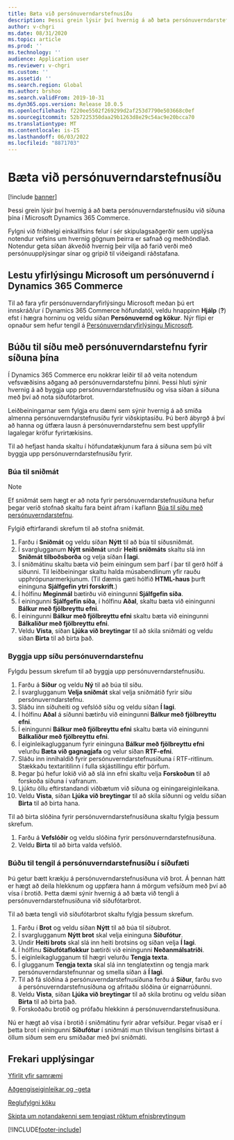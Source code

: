 ```yaml
---
title: Bæta við persónuverndarstefnusíðu
description: Þessi grein lýsir því hvernig á að bæta persónuverndarstefnusíðu við síðuna þína í Microsoft Dynamics 365 Commerce.
author: v-chgri
ms.date: 08/31/2020
ms.topic: article
ms.prod: ''
ms.technology: ''
audience: Application user
ms.reviewer: v-chgri
ms.custom: ''
ms.assetid: ''
ms.search.region: Global
ms.author: brshoo
ms.search.validFrom: 2019-10-31
ms.dyn365.ops.version: Release 10.0.5
ms.openlocfilehash: f220ee5502f269299d2af253d7790e503668c0ef
ms.sourcegitcommit: 52b7225350daa29b1263d8e29c54ac9e20bcca70
ms.translationtype: MT
ms.contentlocale: is-IS
ms.lasthandoff: 06/03/2022
ms.locfileid: "8871703"
---
```

# <a name="add-a-privacy-policy-page"></a>Bæta við persónuverndarstefnusíðu

[!include [banner](includes/banner.md)]

Þessi grein lýsir því hvernig á að bæta persónuverndarstefnusíðu við síðuna þína í Microsoft Dynamics 365 Commerce.

Fylgni við friðhelgi einkalífsins felur í sér skipulagsaðgerðir sem upplýsa notendur vefsins um hvernig gögnum þeirra er safnað og meðhöndlað. Notendur geta síðan ákveðið hvernig þeir vilja að farið verði með persónuupplýsingar sínar og gripið til viðeigandi ráðstafana.

## <a name="review-the-microsoft-privacy-statement-in-dynamics-365-commerce"></a>Lestu yfirlýsingu Microsoft um persónuvernd í Dynamics 365 Commerce

Til að fara yfir persónuverndaryfirlýsingu Microsoft meðan þú ert innskráð/ur í Dynamics 365 Commerce höfundatól, veldu hnappinn **Hjálp** (**?**) efst í hægra horninu og veldu síðan **Persónuvernd og kökur**. Nýr flipi er opnaður sem hefur tengil á [Persónuverndaryfirlýsingu Microsoft](https://privacy.microsoft.com/privacystatement).

## <a name="build-a-privacy-policy-page-for-your-site"></a>Búðu til síðu með persónuverndarstefnu fyrir síðuna þína

Í Dynamics 365 Commerce eru nokkrar leiðir til að veita notendum vefsvæðisins aðgang að persónuverndarstefnu þinni. Þessi hluti sýnir hvernig á að byggja upp persónuverndarstefnusíðu og vísa síðan á síðuna með því að nota síðufótarbrot.

Leiðbeiningarnar sem fylgja eru dæmi sem sýnir hvernig á að smíða almenna persónuverndarstefnusíðu fyrir viðskiptasíðu. Þú berð ábyrgð á því að hanna og útfæra lausn á persónuverndarstefnu sem best uppfyllir lagalegar kröfur fyrirtækisins.

Til að hefjast handa skaltu í höfundatækjunum fara á síðuna sem þú vilt byggja upp persónuverndarstefnusíðu fyrir.

### <a name="create-a-template"></a>Búa til sniðmát

> [!NOTE]
> Ef sniðmát sem hægt er að nota fyrir persónuverndarstefnusíðuna hefur þegar verið stofnað skaltu fara beint áfram í kaflann [Búa til síðu með persónuverndarstefnu](#build-a-privacy-policy-page).

Fylgið eftirfarandi skrefum til að stofna sniðmát.

1. Farðu í **Sniðmát** og veldu síðan **Nýtt** til að búa til síðusniðmát.
1. Í svarglugganum **Nýtt sniðmát** undir **Heiti sniðmáts** skaltu slá inn **Sniðmát tilboðsborða** og velja síðan **Í lagi**.
1. Í sniðmátinu skaltu bæta við þeim einingum sem þarf í þar til gerð hólf á síðunni. Til leiðbeiningar skaltu halda músabendlinum yfir rauðu upphrópunarmerkjunum. (Til dæmis gæti hólfið **HTML-haus** þurft eininguna **Sjálfgefin ytri forskrift**.)
1. Í hólfinu **Meginmál** bætirðu við einingunni **Sjálfgefin síða**.
1. Í einingunni **Sjálfgefin síða**, í hólfinu **Aðal**, skaltu bæta við einingunni **Bálkur með fjölbreyttu efni**.
1. Í einingunni **Bálkur með fjölbreyttu efni** skaltu bæta við einingunni **Bálkaliður með fjölbreyttu efni**.
1. Veldu **Vista**, síðan **Ljúka við breytingar** til að skila sniðmáti og veldu síðan **Birta** til að birta það.

### <a name="build-a-privacy-policy-page"></a>Byggja upp síðu persónuverndarstefnu

Fylgdu þessum skrefum til að byggja upp persónuverndarstefnusíðu.

1. Farðu á **Síður** og veldu **Ný** til að búa til síðu.
1. Í svarglugganum **Velja sniðmát** skal velja sniðmátið fyrir síðu persónuverndarstefnu.
1. Sláðu inn síðuheiti og vefslóð síðu og veldu síðan **Í lagi**. 
1. Í hólfinu **Aðal** á síðunni bætirðu við einingunni **Bálkur með fjölbreyttu efni**.
1. Í einingunni **Bálkur með fjölbreyttu efni** skaltu bæta við einingunni **Bálkaliður með fjölbreyttu efni**.
1. Í eiginleikaglugganum fyrir eininguna **Bálkur með fjölbreyttu efni** velurðu **Bæta við gagnagjafa** og velur síðan **RTF-efni**.
1. Sláðu inn innihaldið fyrir persónuverndarstefnusíðuna í RTF-ritlinum. Stækkaðu textaritilinn í fulla skjástillingu eftir þörfum.
1. Þegar þú hefur lokið við að slá inn efni skaltu velja **Forskoðun** til að forskoða síðuna í vafranum.
1. Ljúktu öllu eftirstandandi viðbætum við síðuna og einingareiginleikana.
1. Veldu **Vista**, síðan **Ljúka við breytingar** til að skila síðunni og veldu síðan **Birta** til að birta hana.

Til að birta slóðina fyrir persónuverndarstefnusíðuna skaltu fylgja þessum skrefum.

1. Farðu á **Vefslóðir** og veldu slóðina fyrir persónuverndarstefnusíðuna.
1. Veldu **Birta** til að birta valda vefslóð.

### <a name="create-a-link-to-the-privacy-policy-page-in-a-footer"></a>Búðu til tengil á persónuverndarstefnusíðu í síðufæti

Þú getur bætt krækju á persónuverndarstefnusíðuna við brot. Á þennan hátt er hægt að deila hlekknum og uppfæra hann á mörgum vefsíðum með því að vísa í brotið. Þetta dæmi sýnir hvernig á að bæta við tengli á persónuverndarstefnusíðuna við síðufótarbrot.

Til að bæta tengli við síðufótarbrot skaltu fylgja þessum skrefum.

1. Farðu í **Brot** og veldu síðan **Nýtt** til að búa til síðubrot.
1. Í svarglugganum **Nýtt brot** skal velja eininguna **Síðufótur**.
1. Undir **Heiti brots** skal slá inn heiti brotsins og síðan velja **Í lagi**.
1. Í hólfinu **Síðufótaflokkur** bætirði við einingunni **Neðanmálsatriði**.
1. Í eiginleikaglugganum til hægri velurðu **Tengja texta**.
1. Í glugganum **Tengja texta** skal slá inn tenglatextinn og tengja mark persónuverndarstefnunnar og smella síðan á **Í lagi**.
1. Til að fá slóðina á persónuverndarstefnusíðuna ferðu á **Síður**, farðu svo á persónuverndarstefnusíðuna og afritaðu slóðina úr eignarrúðunni.
1. Veldu **Vista**, síðan **Ljúka við breytingar** til að skila brotinu og veldu síðan **Birta** til að birta það.
1. Forskoðaðu brotið og prófaðu hlekkinn á persónuverndarstefnusíðuna.

Nú er hægt að vísa í brotið í sniðmátinu fyrir aðrar vefsíður. Þegar vísað er í þetta brot í einingunni **Síðufótur** í sniðmáti mun tilvísun tengilsins birtast á öllum síðum sem eru smíðaðar með því sniðmáti.

## <a name="additional-resources"></a>Frekari upplýsingar

[Yfirlit yfir samræmi](compliance-overview.md)

[Aðgengiseiginleikar og -geta](accessibility.md)

[Reglufylgni köku](cookie-compliance.md)

[Skipta um notandakenni sem tengjast röktum efnisbreytingum](replace-IDs-tracked-changes.md)


[!INCLUDE[footer-include](../includes/footer-banner.md)]
